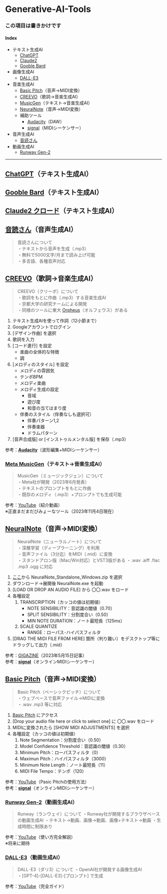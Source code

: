 # Generative-AI-Tools

### この項目は書きかけです

#### Index
* テキスト生成AI
    * [ChatGPT](#ChatGPT)
    * [Claude2](#Claude)
    * [Gooble Bard](#Bard)
* 画像生成AI
    * [DALL･E3](#DALLE)
* 音楽生成AI
    * [Basic Pitch](#BasicPitch)（音声→MIDI変換）
    * [CREEVO](#CREEVO)（歌詞→音楽生成AI）
    * [MusicGen](#MusicGen)（テキスト→音楽生成AI）
    * [NeuralNote](#NeuralNote)（音声→MIDI変換）
    * 補助ツール
        * [Audacity](https://apps.microsoft.com/detail/audacity/XP8K0J757HHRDW?hl=ja-jp&gl=JP)（DAW）
        * [signal](https://signal.vercel.app/)（MIDIシーケンサー）
* 音声生成AI
    * [音読さん](#ondoku)
* 動画生成AI
    * [Runway Gen-2](#Runway)

***
<a id="ChatGPT"></a>

## [ChatGPT](https://chat.openai.com/)（テキスト生成AI）


<a id="Bard"></a>

## [Gooble Bard](https://bard.google.com/chat)（テキスト生成AI）


<a id="Claude"></a>

## [Claude2 クロード](https://claude.ai/chats)（テキスト生成AI）


<a id="ondoku"></a>

## [**音読さん**](https://ondoku3.com/ja/)（音声生成AI）

> 音読さんについて  
    ・テキストから音声を生成（.mp3）  
    ・無料で5000文字/月まで読み上げ可能  
    ・多言語、各種音声対応


<a id="CREEVO"></a>

## [**CREEVO**](https://creevo-music.com/)（歌詞→音楽生成AI）

> CREEVO（クリーボ）について  
    ・歌詞をもとに作曲（.mp3）する音楽生成AI  
    ・京都大学の研究チームによる開発  
    ・同様のツールに東大 [Orpheus](https://www.orpheus-music.org/)（オルフェウス）がある

1. テキスト生成AIを使って作詞（12小節まで）
1. Googleアカウントでログイン
1. [デザイン作曲] を選択
1. 歌詞を入力
1. [コード進行] を設定
    * 楽曲の全体的な特徴
    * 調
1. [メロディのスタイル] を設定
    * メロディの雰囲気
    * テンポBPM
    * メロディ楽曲
    * メロディ生成の設定
        * 音域
        * 遊び度
        * 和音の当てはまり度
    * 伴奏のスタイル（伴奏なしも選択可）
        * 伴奏パターン1,2
        * 伴奏楽器
        * ドラムパターン
1. [音声合成版] or [インストゥルメンタル版] を保存（.mp3）  

参考：[**Audacity**](https://apps.microsoft.com/detail/audacity/XP8K0J757HHRDW?hl=ja-jp&gl=JP)（波形編集+MIDIシーケンサー）  


<a id="MusicGen"></a>

### [**Meta MusicGen**](https://huggingface.co/spaces/facebook/MusicGen)（テキスト→音楽生成AI）

> MusicGen（ミュージックジェン）について  
    ・Meta社が開発（2023年6月発表）  
    ・テキストのプロンプトをもとに作曲  
    ・既存のメロディ（.mp3）+プロンプトでも生成可能  

参考：[YouTube](https://www.youtube.com/results?search_query=Meta+MusicGen)（紹介動画）  
※正直まだまだびみょーなツール（2023年11月4日現在）  


<a id="NeuralNote"></a>

## [**NeuralNote**](https://github.com/DamRsn/NeuralNote)（音声→MIDI変換）

> NeuralNote（ニューラルノート）について  
    ・深層学習（ディープラーニング）を利用  
    ・音声ファイル（3分迄）をMIDI（.mid）に変換  
    ・スタンドアロン版（Mac/Win対応）とVST3版がある
    ・.wav .aiff .flac .mp3 .ogg に対応

1. [ここ](https://github.com/DamRsn/NeuralNote/releases)から NeuralNote_Standalone_Windows.zip を選択
1. ダウンロード→展開後 NeuralNote.exe を起動
1. [LOAD OR DROP AN AUDIO FILE] から 〇〇.wav をロード
1. 各種設定  
    1. TRANSCRIPTION（カッコの値は初期値）
        * NOTE SENSIBILITY：音認識の閾値（0.70）
        * SPLIT SENSIBILITY：分割度合い（0.50）
        * MIN NOTE DURATION：ノート最短長（125ms）
    1. SCALE QUANTIZE
        * RANGE：ローパス･ハイパスフィルタ
1. [DRAG THE MIDI FILE FROM HERE] 箇所（判り難い）をデスクトップ等にドラッグして出力（.mid）  

参考：[GIGAZINE](https://gigazine.net/news/20230515-neuralnote/)（2023年5月15日記事）  
参考：[**signal**](https://signal.vercel.app/)（オンラインMIDIシーケンサー）  


<a id="BasicPitch"></a>

## [Basic Pitch](https://basicpitch.spotify.com/)（音声→MIDI変換）

> Basic Pitch（ベーシックピッチ）について  
    ・ウェブベースで音声ファイル→MIDIに変換  
    ・.wav .mp3 等に対応

1. [Basic Pitch](https://basicpitch.spotify.com/) にアクセス
1. [Drop your audio file here or click to select one] に 〇〇.wav をロード
1. MIDIに変換されたら [SHOW MIDI ADJUSTMENTS] を選択
1. 各種設定（カッコの値は初期値）
    1. Note Segmentation：分割度合い（0.50）
    1. Model Confidence Threshold：音認識の閾値（0.30）
    1. Minimum Pitch：ローパスフィルタ（0）
    1. Maximun Pitch：ハイパスフィルタ（3000）
    1. Minimum Note Length：ノート最短長（11）
    1. MIDI File Tempo：テンポ（120）

参考：[YouTube](https://www.youtube.com/watch?v=rFq_2CwFMwo)（Pasic Pitchの使用方法）  
参考：[**signal**](https://signal.vercel.app/)（オンラインMIDIシーケンサー）  


<a id="Runway"></a>

### [**Runway Gen-2**](https://app.runwayml.com/video-tools/teams/takashi246ra/dashboard)（動画生成AI）

> Runway（ランウェイ）について
    ・Runway社が開発するブラウザベースの動画生成AI
    ・テキスト→動画、画像→動画、画像+テキスト→動画
    ・生成時間に制限あり

参考：[YouTube](https://www.youtube.com/watch?v=ncwGMlccMkU)（使い方完全解説）  
※将来に期待  



<a id="DALLE"></a>

### [**DALL･E3**](https://chat.openai.com/?model=gpt-4-dalle)（動画生成AI）

> DALL･E3（ダリ3）について
    ・OpenAI社が開発する画像生成AI  
    ・[GPT-4]-[DALL･E3]-[プロンプト] で生成  

参考：[YouTube](https://www.youtube.com/watch?v=vqnPuTltFN8)（完全ガイド）  